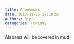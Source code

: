 ```yaml
---
title: Anonymous
date: 2017-11-25 17:19:56
authors: Ripp
categories: Holiday
---
```


 Alabama will be covered in mud